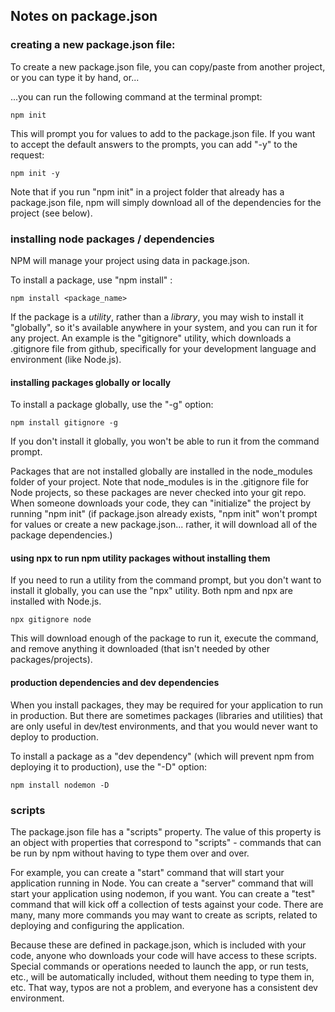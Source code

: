 ## Notes on package.json

### creating a new package.json file:

To create a new package.json file, you can copy/paste from another project, or
you can type it by hand, or...

...you can run the following command at the terminal prompt:

```
npm init
```

This will prompt you for values to add to the package.json file. If you want to
accept the default answers to the prompts, you can add "-y" to the request:

```
npm init -y
```

Note that if you run "npm init" in a project folder that already has a
package.json file, npm will simply download all of the dependencies for the
project (see below).

### installing node packages / dependencies

NPM will manage your project using data in package.json.

To install a package, use "npm install" :

```
npm install <package_name>
```

If the package is a _utility_, rather than a _library_, you may wish to install
it "globally", so it's available anywhere in your system, and you can run it for
any project. An example is the "gitignore" utility, which downloads a .gitignore
file from github, specifically for your development language and environment
(like Node.js).

#### installing packages globally or locally

To install a package globally, use the "-g" option:

```
npm install gitignore -g
```

If you don't install it globally, you won't be able to run it from the command
prompt.

Packages that are not installed globally are installed in the node_modules
folder of your project. Note that node_modules is in the .gitignore file for
Node projects, so these packages are never checked into your git repo. When
someone downloads your code, they can "initialize" the project by running "npm
init" (if package.json already exists, "npm init" won't prompt for values or
create a new package.json... rather, it will download all of the package
dependencies.)

#### using npx to run npm utility packages without installing them

If you need to run a utility from the command prompt, but you don't want to
install it globally, you can use the "npx" utility. Both npm and npx are
installed with Node.js.

```
npx gitignore node
```

This will download enough of the package to run it, execute the command, and
remove anything it downloaded (that isn't needed by other packages/projects).

#### production dependencies and dev dependencies

When you install packages, they may be required for your application to run in
production. But there are sometimes packages (libraries and utilities) that are
only useful in dev/test environments, and that you would never want to deploy to
production.

To install a package as a "dev dependency" (which will prevent npm from
deploying it to production), use the "-D" option:

```
npm install nodemon -D
```

### scripts

The package.json file has a "scripts" property. The value of this property is an
object with properties that correspond to "scripts" - commands that can be run
by npm without having to type them over and over.

For example, you can create a "start" command that will start your application
running in Node. You can create a "server" command that will start your
application using nodemon, if you want. You can create a "test" command that
will kick off a collection of tests against your code. There are many, many more
commands you may want to create as scripts, related to deploying and configuring
the application.

Because these are defined in package.json, which is included with your code,
anyone who downloads your code will have access to these scripts. Special
commands or operations needed to launch the app, or run tests, etc., will be
automatically included, without them needing to type them in, etc. That way,
typos are not a problem, and everyone has a consistent dev environment.
